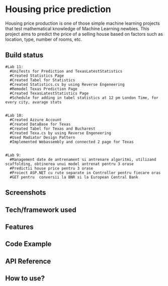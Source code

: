 #                                                                       Housing price prediction

Housing price production is one of those simple machine learning projects that test mathematical knowledge of Machine Learning newbies. This project aims to predict the price of a selling house based on factors such as location, type, number of rooms, etc.

## Build status
    #Lab 11:
      #UniTests for Prediction and TexasLatestStatistics
      #Created Statistics Page
      #Created Tabel for Statistics
      #Created Statistics.cs by using Reverse Engeneering
      #Remodel Texas Prediction Page
      #Created TexasLatestStatistics Page
      #Schedule for adding in tabel statistics at 12 pm London Time, for every city, avarage stats
      
      
    #Lab 10:
      #Created Azzure Account
      #Created DataBase for Texas
      #Created Tabel for Texas and Bucharest
      #Created Texa.cs by using Reverse Engeneering
      #Used Madiator Design Pattern
      #Implemented Webassembly and connected 2 page for Texas


    #Lab 9:
      #Management date de antrenament si antrenare algoritmi, utilizand scaffolding, obtinerea unui model antrenat pentru 3 orase
      #Predictii house price pentru 3 orase
      #Proiect ASP.NET cu rute separate in Controller pentru fiecare oras 
      #GET pentru  conversii la BNR si la European Central Bank

## Screenshots


## Tech/framework used


## Features


## Code Example


## API Reference


## How to use?

